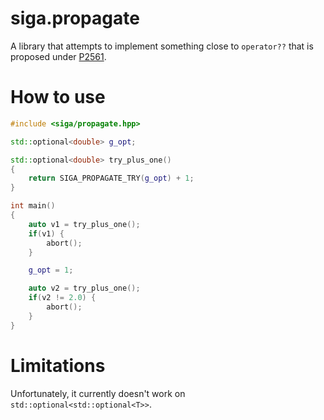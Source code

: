 # siga.propagate

A library that attempts to implement something close to `operator??` that is proposed under [P2561](https://www.open-std.org/jtc1/sc22/wg21/docs/papers/2023/p2561r2.html).

# How to use

```cpp
#include <siga/propagate.hpp>

std::optional<double> g_opt;

std::optional<double> try_plus_one()
{
    return SIGA_PROPAGATE_TRY(g_opt) + 1;
}

int main()
{
    auto v1 = try_plus_one();
    if(v1) {
        abort();
    }

    g_opt = 1;

    auto v2 = try_plus_one();
    if(v2 != 2.0) {
        abort();
    }
}
```

# Limitations

Unfortunately, it currently doesn't work on `std::optional<std::optional<T>>`.

